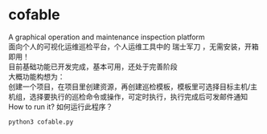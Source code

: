 # cofable
A graphical operation and maintenance inspection platform<br>
面向个人的可视化运维巡检平台，个人运维工具中的 瑞士军刀 ，无需安装，开箱即用！<br>
目前基础功能已开发完成，基本可用，还处于完善阶段<br>
大概功能构想为：<br>
创建一个项目，在项目里创建资源，再创建巡检模板，模板里可选择目标主机/主机组，选择要执行的巡检命令或操作，可定时执行，执行完成后可发邮件通知<br>
How to run it? 如何运行此程序？<br>
```shell
python3 cofable.py
```
